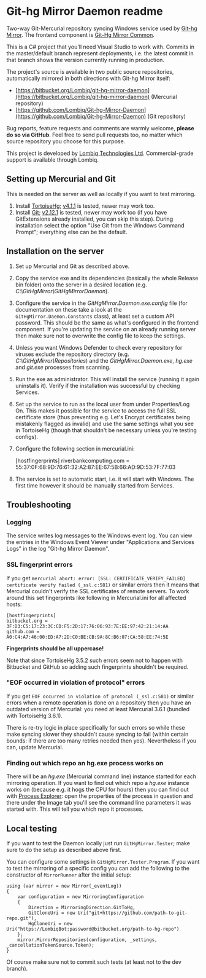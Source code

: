 # Git-hg Mirror Daemon readme



Two-way Git-Mercurial repository syncing Windows service used by [Git-hg Mirror](https://githgmirror.com). The frontend component is [Git-Hg Mirror Common](https://github.com/Lombiq/Git-Hg-Mirror-Common).

This is a C# project that you'll need Visual Studio to work with. Commits in the master/default branch represent deployments, i.e. the latest commit in that branch shows the version currently running in production.

The project's source is available in two public source repositories, automatically mirrored in both directions with Git-hg Mirror itself:

- [https://bitbucket.org/Lombiq/git-hg-mirror-daemon](https://bitbucket.org/Lombiq/git-hg-mirror-daemon) (Mercurial repository)
- [https://github.com/Lombiq/Git-hg-Mirror-Daemon](https://github.com/Lombiq/Git-hg-Mirror-Daemon) (Git repository)

Bug reports, feature requests and comments are warmly welcome, **please do so via GitHub**. Feel free to send pull requests too, no matter which source repository you choose for this purpose.

This project is developed by [Lombiq Technologies Ltd](https://lombiq.com/). Commercial-grade support is available through Lombiq.


## Setting up Mercurial and Git

This is needed on the server as well as locally if you want to test mirroring.

1. Install [TortoiseHg](https://tortoisehg.bitbucket.io/download/index.html); [v4.1.1](http://bitbucket.org/tortoisehg/files/downloads/tortoisehg-4.1.1-x64.msi) is tested, newer may work too.
2. Install [Git](https://git-scm.com/); [v2.12.1](https://github.com/git-for-windows/git/releases/download/v2.12.1.windows.1/Git-2.12.1-64-bit.exe) is tested, newer may work too (if you have GitExtensions already installed, you can skip this step). During installation select the option "Use Git from the Windows Command Prompt"; everything else can be the default.


## Installation on the server

1. Set up Mercurial and Git as described above.
2. Copy the service exe and its dependencies (basically the whole Release bin folder) onto the server in a desired location (e.g. *C:\GitHgMirror\GitHgMirrorDaemon*).
3. Configure the service in the *GitHgMirror.Daemon.exe.config* file (for documentation on these take a look at the `GitHgMirror.Daemon.Constants` class), at least set a custom API password. This should be the same as what's configured in the frontend component. If you're updating the service on an already running server then make sure not to overwrite the config file to keep the settings.
4. Unless you want Windows Defender to check every repository for viruses exclude the repository directory (e.g. _C:\GitHgMirror\Repositories_) and the _GitHgMirror.Daemon.exe_, _hg.exe_ and _git.exe_ processes from scanning.
5. Run the exe as administrator. This will install the service (running it again uninstalls it). Verify if the installation was successful by checking Services.
6. Set up the service to run as the local user from under Properties/Log On. This makes it possible for the service to access the full SSL certificate store (thus preventing e.g. Let's Encrypt certificates being mistakenly flagged as invalid) and use the same settings what you see in TortoiseHg (though that shouldn't be necessary unless you're testing configs).
7. Configure the following section in mercurial.ini:

    [hostfingerprints]
    riverbankcomputing.com = 55:37:0F:68:9D:76:61:32:A2:87:EE:67:5B:66:AD:9D:53:7F:77:03

8. The service is set to automatic start, i.e. it will start with Windows. The first time however it should be manually started from Services.


## Troubleshooting

### Logging
The service writes log messages to the Windows event log. You can view the entries in the Windows Event Viewer under "Applications and Services Logs" in the log "Git-hg Mirror Daemon".

### SSL fingerprint errors
If you get `mercurial abort: error: [SSL: CERTIFICATE_VERIFY_FAILED] certificate verify failed (_ssl.c:581)` or similar errors then it means that Mercurial couldn't verify the SSL certificates of remote servers. To work around this set fingerprints like following in Mercurial.ini for all affected hosts:

    [hostfingerprints]
    bitbucket.org = ‎3F:D3:C5:17:23:3C:CD:F5:2D:17:76:06:93:7E:EE:97:42:21:14:AA
    github.com = A0:C4:A7:46:00:ED:A7:2D:C0:BE:CB:9A:8C:B6:07:CA:58:EE:74:5E

**Fingerprints should be all uppercase!**

Note that since TortoiseHg 3.5.2 such errors seem not to happen with Bitbucket and GitHub so adding such fingerprints shouldn't be required.

### "EOF occurred in violation of protocol" errors
If you get `EOF occurred in violation of protocol (_ssl.c:581)` or similar errors when a remote operation is done on a repository then you have an outdated version of Mercurial: you need at least Mercurial 3.6.1 (bundled with TortoiseHg 3.6.1).

There is re-try logic in place specifically for such errors so while these make syncing slower they shouldn't cause syncing to fail (within certain bounds: if there are too many retries needed then yes). Nevertheless if you can, update Mercurial.

### Finding out which repo an hg.exe process works on
There will be an *hg.exe* (Mercurial command line) instance started for each mirroring operation. If you want to find out which repo a *hg.exe* instance works on (because e.g. it hogs the CPU for hours) then you can find out with [Process Explorer](https://technet.microsoft.com/en-us/sysinternals/bb896653.aspx): open the properties of the process in question and there under the Image tab you'll see the command line parameters it was started with. This will tell you which repo it processes.


## Local testing

If you want to test the Daemon locally just run `GitHgMirror.Tester`; make sure to do the setup as described above first.

You can configure some settings in `GitHgMirror.Tester.Program`. If you want to test the mirroring of a specific config you can add the following to the constructor of `MirrorRunner` after the initial setup:

    using (var mirror = new Mirror(_eventLog))
    {
        var configuration = new MirroringConfiguration
        {
            Direction = MirroringDirection.GitToHg,
            GitCloneUri = new Uri("git+https://github.com/path-to-git-repo.git"),
            HgCloneUri = new Uri("https://LombiqBot:password@bitbucket.org/path-to-hg-repo")
        };
        mirror.MirrorRepositories(configuration, _settings, _cancellationTokenSource.Token);
    }

Of course make sure not to commit such tests (at least not to the dev branch).